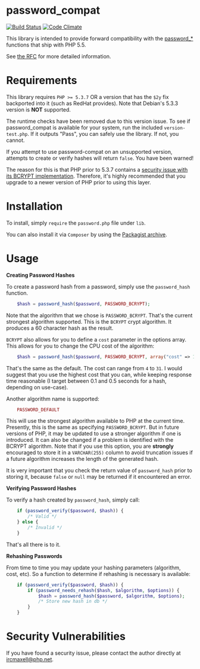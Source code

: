 password_compat
===============

[![Build Status](https://travis-ci.org/ircmaxell/password_compat.png?branch=master)](https://travis-ci.org/ircmaxell/password_compat) [![Code Climate](https://codeclimate.com/github/ircmaxell/password_compat/badges/gpa.svg)](https://codeclimate.com/github/ircmaxell/password_compat)

This library is intended to provide forward compatibility with the [password_*](http://php.net/password) functions that ship with PHP 5.5.

See [the RFC](https://wiki.php.net/rfc/password_hash) for more detailed information.


Requirements
============

This library requires `PHP >= 5.3.7` OR a version that has the `$2y` fix backported into it (such as RedHat provides). Note that Debian's 5.3.3 version is **NOT** supported.

The runtime checks have been removed due to this version issue. To see if password_compat is available for your system, run the included `version-test.php`. If it outputs "Pass", you can safely use the library. If not, you cannot. 

If you attempt to use password-compat on an unsupported version, attempts to create or verify hashes will return `false`. You have been warned!

The reason for this is that PHP prior to 5.3.7 contains a [security issue with its BCRYPT implementation](http://php.net/security/crypt_blowfish.php). Therefore, it's highly recommended that you upgrade to a newer version of PHP prior to using this layer.

Installation
============

To install, simply `require` the `password.php` file under `lib`. 

You can also install it via `Composer` by using the [Packagist archive](http://packagist.org/packages/ircmaxell/password-compat).

Usage
=====

**Creating Password Hashes**

To create a password hash from a password, simply use the `password_hash` function.
````PHP
    $hash = password_hash($password, PASSWORD_BCRYPT);
````
Note that the algorithm that we chose is `PASSWORD_BCRYPT`. That's the current strongest algorithm supported. This is the `BCRYPT` crypt algorithm. It produces a 60 character hash as the result.

`BCRYPT` also allows for you to define a `cost` parameter in the options array. This allows for you to change the CPU cost of the algorithm:
````PHP
    $hash = password_hash($password, PASSWORD_BCRYPT, array("cost" => 10));
````
That's the same as the default. The cost can range from `4` to `31`. I would suggest that you use the highest cost that you can, while keeping response time reasonable (I target between 0.1 and 0.5 seconds for a hash, depending on use-case).

Another algorithm name is supported:
````PHP
    PASSWORD_DEFAULT
````
This will use the strongest algorithm available to PHP at the current time. Presently, this is the same as specifying `PASSWORD_BCRYPT`. But in future versions of PHP, it may be updated to use a stronger algorithm if one is introduced. It can also be changed if a problem is identified with the BCRYPT algorithm. Note that if you use this option, you are **strongly** encouraged to store it in a `VARCHAR(255)` column to avoid truncation issues if a future algorithm increases the length of the generated hash.

It is very important that you check the return value of `password_hash` prior to storing it, because `false` or `null` may be returned if it encountered an error.

**Verifying Password Hashes**

To verify a hash created by `password_hash`, simply call:
````PHP
	if (password_verify($password, $hash)) {
		/* Valid */
	} else {
		/* Invalid */
	}
````
That's all there is to it.

**Rehashing Passwords**

From time to time you may update your hashing parameters (algorithm, cost, etc). So a function to determine if rehashing is necessary is available:
````PHP
    if (password_verify($password, $hash)) {
		if (password_needs_rehash($hash, $algorithm, $options)) {
			$hash = password_hash($password, $algorithm, $options);
			/* Store new hash in db */
		}
	}
````

Security Vulnerabilities
========================

If you have found a security issue, please contact the author directly at [ircmaxell@php.net](mailto:ircmaxell@php.net).

